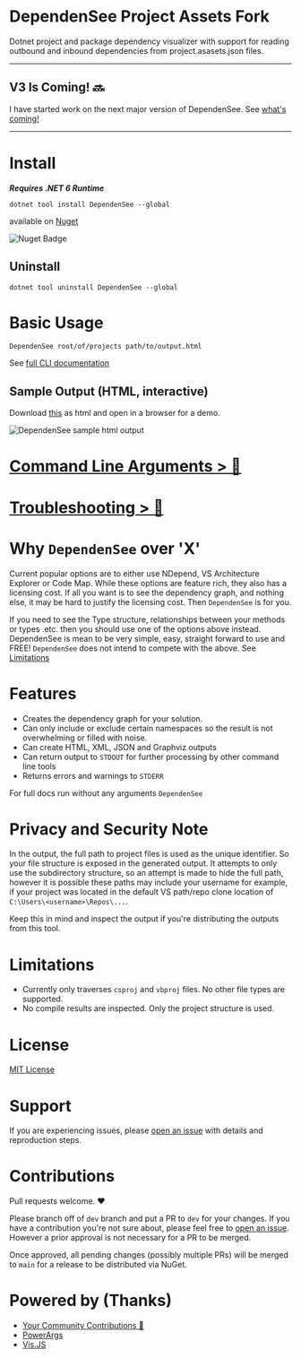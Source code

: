 # DependenSee Project Assets Fork
Dotnet project and package dependency visualizer with support for reading outbound and inbound dependencies from project.asasets.json files.

---

## V3 Is Coming! 🔜

I have started work on the next major version of DependenSee. See [what's coming!](/docs/Version3.md)

---

# Install

 ***Requires .NET 6 Runtime***

`dotnet tool install DependenSee --global`

available on [Nuget](https://www.nuget.org/packages/DependenSee) 

![Nuget Badge](https://buildstats.info/nuget/dependensee)

## Uninstall
`dotnet tool uninstall DependenSee --global`

# Basic Usage

`DependenSee root/of/projects path/to/output.html`

See [full CLI documentation](/docs/CommandLine.md)

## Sample Output (HTML, interactive)

Download [this](https://raw.githubusercontent.com/madushans/DependenSee/main/sample-html-output.html) as html and open in a browser for a demo.

![DependenSee sample html output](https://raw.githubusercontent.com/madushans/DependenSee/main/sample-output.png)


# [Command Line Arguments > 🔗](/docs/CommandLine.md) 

# [Troubleshooting > 🔗](/docs/Troubleshooting.md) 


# Why `DependenSee` over 'X'

Current popular options are to either use NDepend, VS Architecture Explorer or Code Map. While these options are feature rich, they also has a licensing cost. If all you want is to see the dependency graph, and nothing else, it may be hard to justify the licensing cost. Then `DependenSee` is for you.

If you need to see the Type structure, relationships between your methods or types .etc. then you should use one of the options above instead. DependenSee is mean to be very simple, easy, straight forward to use and FREE! `DependenSee` does not intend to compete with the above. See [Limitations](#Limitations)

# Features

- Creates the dependency graph for your solution.
- Can only include or exclude certain namespaces so the result is not overwhelming or filled with noise.
- Can create HTML, XML, JSON and Graphviz outputs
- Can return output to `STDOUT` for further processing by other command line tools
- Returns errors and warnings to `STDERR`
 
For full docs run without any arguments
`DependenSee`


# Privacy and Security Note

In the output, the full path to project files is used as the unique identifier. So your file structure is exposed in the generated output. It attempts to only use the subdirectory structure, so an attempt is made to hide the full path, however it is possible these paths may include your username for example, if your project was located in the default VS path/repo clone location of `C:\Users\<username>\Repos\...`.

Keep this in mind and inspect the output if you're distributing the outputs from this tool.

# Limitations

- Currently only traverses `csproj` and `vbproj` files. No other file types are supported.
- No compile results are inspected. Only the project structure is used.

# License 
 [MIT License](https://github.com/madushans/DependenSee/blob/main/LICENSE)

# Support
If you are experiencing issues, please [open an issue](https://github.com/mollman/DependenSeeProjectAsssets/issues) with details and reproduction steps.

 # Contributions

 Pull requests welcome. ♥

 Please branch off of `dev` branch and put a PR to `dev` for your changes.
 If you have a contribution you're not sure about, please feel free to [open an issue](https://github.com/mollman/DependenSeeProjectAssets/issues). However a prior approval is not necessary for a PR to be merged.

 Once approved, all pending changes (possibly multiple PRs) will be merged to `main` for a release to be distributed via NuGet.

 # Powered by (Thanks)

 - [Your Community Contributions 🙏](https://github.com/madushans/DependenSee/pulls?q=is%3Apr+is%3Aclosed)
 - [PowerArgs](https://github.com/adamabdelhamed/PowerArgs)
 - [Vis.JS](https://visjs.org/) 

